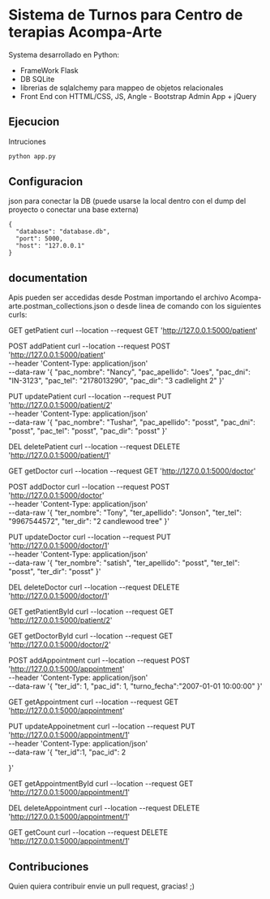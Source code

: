 # Sistema de Turnos para Centro de terapias Acompa-Arte

Systema desarrollado en Python:
 - FrameWork Flask
 - DB SQLite
 - librerias de sqlalchemy para mappeo de objetos relacionales
 - Front End con HTTML/CSS, JS, Angle - Bootstrap Admin App + jQuery

## Ejecucion

Intruciones

```sh
python app.py
```

## Configuracion

json para conectar la DB (puede usarse la local dentro con el dump del proyecto o conectar una base externa)

```
{
  "database": "database.db",
  "port": 5000,
  "host": "127.0.0.1"
}
```
## documentation

Apis pueden ser accedidas desde Postman importando el archivo Acompa-arte.postman_collections.json o desde linea de comando con los siguientes curls:

GET getPatient
curl --location --request GET 'http://127.0.0.1:5000/patient'

POST addPatient
curl --location --request POST 'http://127.0.0.1:5000/patient' \
--header 'Content-Type: application/json' \
--data-raw '{
  "pac_nombre": "Nancy",
  "pac_apellido": "Joes",
  "pac_dni": "IN-3123",
  "pac_tel": "2178013290",
  "pac_dir": "3 cadlelight 2"
}'

PUT updatePatient
curl --location --request PUT 'http://127.0.0.1:5000/patient/2' \
--header 'Content-Type: application/json' \
--data-raw '{
  "pac_nombre": "Tushar",
  "pac_apellido": "posst",
  "pac_dni": "posst",
  "pac_tel": "posst",
  "pac_dir": "posst"
}'

DEL deletePatient
curl --location --request DELETE 'http://127.0.0.1:5000/patient/1'

GET getDoctor
curl --location --request GET 'http://127.0.0.1:5000/doctor'


POST addDoctor
curl --location --request POST 'http://127.0.0.1:5000/doctor' \
--header 'Content-Type: application/json' \
--data-raw '{
  "ter_nombre": "Tony",
  "ter_apellido": "Jonson",
  "ter_tel": "9967544572",
  "ter_dir": "2 candlewood tree"
}'

PUT updateDoctor
curl --location --request PUT 'http://127.0.0.1:5000/doctor/1' \
--header 'Content-Type: application/json' \
--data-raw '{
  "ter_nombre": "satish",
  "ter_apellido": "posst",
  "ter_tel": "posst",
  "ter_dir": "posst"
}'


DEL deleteDoctor
curl --location --request DELETE 'http://127.0.0.1:5000/doctor/1'

GET getPatientById
curl --location --request GET 'http://127.0.0.1:5000/patient/2'

GET getDoctorById
curl --location --request GET 'http://127.0.0.1:5000/doctor/2'

POST addAppointment
curl --location --request POST 'http://127.0.0.1:5000/appointment' \
--header 'Content-Type: application/json' \
--data-raw '{
  "ter_id": 1,
  "pac_id": 1,
  "turno_fecha":"2007-01-01 10:00:00"
}'

GET getAppointment
curl --location --request GET 'http://127.0.0.1:5000/appointment'

PUT updateAppoinetment
curl --location --request PUT 'http://127.0.0.1:5000/appointment/1' \
--header 'Content-Type: application/json' \
--data-raw '{
    "ter_id":1,
    "pac_id": 2
    
}'

GET getAppointmentById
curl --location --request GET 'http://127.0.0.1:5000/appointment/1'


DEL deleteAppointment
curl --location --request DELETE 'http://127.0.0.1:5000/appointment/1'


GET getCount
curl --location --request DELETE 'http://127.0.0.1:5000/appointment/1'



## Contribuciones

Quien quiera contribuir envie un pull request, gracias! ;)

